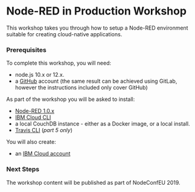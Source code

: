 # Node-RED in Production Workshop

This workshop takes you through how to setup a Node-RED environment suitable for creating cloud-native applications.

### Prerequisites

To complete this workshop, you will need:

 - node.js 10.x or 12.x.
 - a [GitHub](https://github.com) account (the same result can be achieved
    using GitLab, however the instructions included only cover GitHub)

As part of the workshop you will be asked to install:

 - [Node-RED 1.0.x](https://nodered.org/docs/getting-started/)
 - [IBM Cloud CLI](https://cloud.ibm.com/docs/cli?topic=cloud-cli-getting-started)
 - a local CouchDB instance - either as a Docker image, or a local install.
 - [Travis CLI](https://github.com/travis-ci/travis.rb#the-travis-client-) (*part 5 only*)

You will also create:

 - an [IBM Cloud account](https://cloud.ibm.com/)

### Next Steps

The workshop content will be published as part of NodeConfEU 2019.
